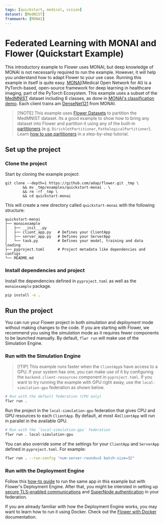 ```yaml
---
tags: [quickstart, medical, vision]
dataset: [MedNIST]
framework: [MONAI]
---
```


# Federated Learning with MONAI and Flower (Quickstart Example)

This introductory example to Flower uses MONAI, but deep knowledge of MONAI is not necessarily required to run the example. However, it will help you understand how to adapt Flower to your use case.
Running this example in itself is quite easy. [MONAI](https://docs.monai.io/en/latest/index.html)(Medical Open Network for AI) is a PyTorch-based, open-source framework for deep learning in healthcare imaging, part of the PyTorch Ecosystem. This example uses a subset of the [MedMNIST](https://medmnist.com/) dataset including 6 classes, as done in [MONAI's classification demo](https://colab.research.google.com/drive/1wy8XUSnNWlhDNazFdvGBHLfdkGvOHBKe). Each client trains am [DenseNet121](https://docs.monai.io/en/stable/networks.html#densenet121) from MONAI.

> \[!NOTE\]
> This example uses [Flower Datasets](https://flower.ai/docs/datasets/) to partition the MedMNIST dataset. Its a good example to show how to bring any dataset into Flower and partition it using any of the built-in [partitioners](https://flower.ai/docs/datasets/ref-api/flwr_datasets.partitioner.html) (e.g. `DirichletPartitioner`, `PathologicalPartitioner`). Learn [how to use partitioners](https://flower.ai/docs/datasets/tutorial-use-partitioners.html) in a step-by-step tutorial.

## Set up the project

### Clone the project

Start by cloning the example project:

```shell
git clone --depth=1 https://github.com/adap/flower.git _tmp \
        && mv _tmp/examples/quickstart-monai . \
        && rm -rf _tmp \
        && cd quickstart-monai
```

This will create a new directory called `quickstart-monai` with the following structure:

```shell
quickstart-monai
├── monaiexample
│   ├── __init__.py
│   ├── client_app.py   # Defines your ClientApp
│   ├── server_app.py   # Defines your ServerApp
│   └── task.py         # Defines your model, training and data loading
├── pyproject.toml      # Project metadata like dependencies and configs
└── README.md
```

### Install dependencies and project

Install the dependencies defined in `pyproject.toml` as well as the `monaiexample` package.

```bash
pip install -e .
```

## Run the project

You can run your Flower project in both _simulation_ and _deployment_ mode without making changes to the code. If you are starting with Flower, we recommend you using the _simulation_ mode as it requires fewer components to be launched manually. By default, `flwr run` will make use of the Simulation Engine.

### Run with the Simulation Engine

> \[!TIP\]
> This example runs faster when the `ClientApp`s have access to a GPU. If your system has one, you can make use of it by configuring the `backend.client-resources` component in `pyproject.toml`. If you want to try running the example with GPU right away, use the `local-simulation-gpu` federation as shown below.

```bash
# Run with the default federation (CPU only)
flwr run .
```

Run the project in the `local-simulation-gpu` federation that gives CPU and GPU resources to each `ClientApp`. By default, at most 4x`ClientApp` will run in parallel in the available GPU.

```bash
# Run with the `local-simulation-gpu` federation
flwr run . local-simulation-gpu
```

You can also override some of the settings for your `ClientApp` and `ServerApp` defined in `pyproject.toml`. For example:

```bash
flwr run . --run-config "num-server-rounds=5 batch-size=32"
```

### Run with the Deployment Engine

Follow this [how-to guide](https://flower.ai/docs/framework/how-to-run-flower-with-deployment-engine.html) to run the same app in this example but with Flower's Deployment Engine. After that, you might be intersted in setting up [secure TLS-enabled communications](https://flower.ai/docs/framework/how-to-enable-tls-connections.html) and [SuperNode authentication](https://flower.ai/docs/framework/how-to-authenticate-supernodes.html) in your federation.

If you are already familiar with how the Deployment Engine works, you may want to learn how to run it using Docker. Check out the [Flower with Docker](https://flower.ai/docs/framework/docker/index.html) documentation.
